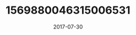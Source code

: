 ---
title: "1569880046315006531"
image: "2017-07-30 07.38.26 1569880046315006531_46248401"
date: "2017-07-30"
type: "photo"
---